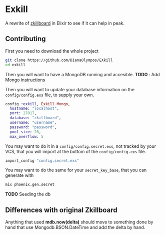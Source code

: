 # Exkill

A rewrite of [zkillboard](https://github.com/zKillboard/zKillboard) in Elixir to see if it can help in peak.

## Contributing

First you need to download the whole project
```sh
git clone https://github.com/DianaOlympos/EXkill
cd exkill
```

Then you will want to have a MongoDB running and accesible.
**TODO** : Add Mongo instructions

Then you will want to update your database information on the `config/config.exs` file, to supply your own.
```elixir
config :exkill, Exkill.Mongo,
  hostname: "localhost",
  port: 27017,
  database: "zkillboard",
  username: "username",
  password: "password",
  pool_size: 20,
  max_overflow: 5
```
You may want to do it in a `config/config.secret.exs`, not tracked by your VCS, that you will import at the bottom of the `config/config.exs` file.
```elixir
import_config "config.secret.exs"
```

You may want to do the same for your `secret_key_base`, that you can generate with 
```sh
mix phoenix.gen.secret
```

**TODO** Seeding the db


## Differences with original Zkillboard

Anything that used **mdb.now(delta)** should move to something done by hand that use Mongodb.BSON.DateTime and add the delta by hand.